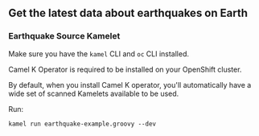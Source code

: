 ## Get the latest data about earthquakes on Earth

### Earthquake Source Kamelet

Make sure you have the `kamel` CLI and  `oc` CLI installed. 

Camel K Operator is required to be installed on your OpenShift cluster.

By default, when you install Camel K operator, you'll automatically have a wide set of scanned Kamelets available to be used. 

Run:

`kamel run earthquake-example.groovy --dev`

